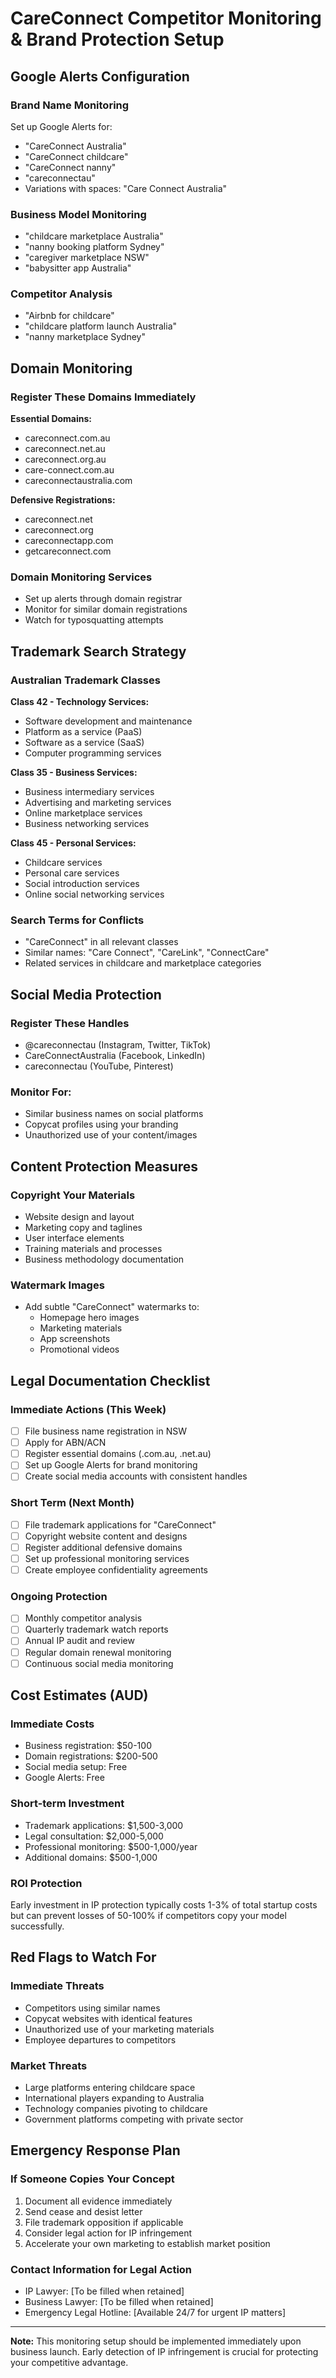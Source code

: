 # CareConnect Competitor Monitoring & Brand Protection Setup

## Google Alerts Configuration

### Brand Name Monitoring
Set up Google Alerts for:
- "CareConnect Australia"
- "CareConnect childcare"
- "CareConnect nanny"
- "careconnectau"
- Variations with spaces: "Care Connect Australia"

### Business Model Monitoring
- "childcare marketplace Australia"
- "nanny booking platform Sydney"
- "caregiver marketplace NSW"
- "babysitter app Australia"

### Competitor Analysis
- "Airbnb for childcare"
- "childcare platform launch Australia"
- "nanny marketplace Sydney"

## Domain Monitoring

### Register These Domains Immediately
**Essential Domains:**
- careconnect.com.au
- careconnect.net.au
- careconnect.org.au
- care-connect.com.au
- careconnectaustralia.com

**Defensive Registrations:**
- careconnect.net
- careconnect.org
- careconnectapp.com
- getcareconnect.com

### Domain Monitoring Services
- Set up alerts through domain registrar
- Monitor for similar domain registrations
- Watch for typosquatting attempts

## Trademark Search Strategy

### Australian Trademark Classes
**Class 42 - Technology Services:**
- Software development and maintenance
- Platform as a service (PaaS)
- Software as a service (SaaS)
- Computer programming services

**Class 35 - Business Services:**
- Business intermediary services
- Advertising and marketing services
- Online marketplace services
- Business networking services

**Class 45 - Personal Services:**
- Childcare services
- Personal care services
- Social introduction services
- Online social networking services

### Search Terms for Conflicts
- "CareConnect" in all relevant classes
- Similar names: "Care Connect", "CareLink", "ConnectCare"
- Related services in childcare and marketplace categories

## Social Media Protection

### Register These Handles
- @careconnectau (Instagram, Twitter, TikTok)
- CareConnectAustralia (Facebook, LinkedIn)
- careconnectau (YouTube, Pinterest)

### Monitor For:
- Similar business names on social platforms
- Copycat profiles using your branding
- Unauthorized use of your content/images

## Content Protection Measures

### Copyright Your Materials
- Website design and layout
- Marketing copy and taglines
- User interface elements
- Training materials and processes
- Business methodology documentation

### Watermark Images
- Add subtle "CareConnect" watermarks to:
  - Homepage hero images
  - Marketing materials
  - App screenshots
  - Promotional videos

## Legal Documentation Checklist

### Immediate Actions (This Week)
- [ ] File business name registration in NSW
- [ ] Apply for ABN/ACN
- [ ] Register essential domains (.com.au, .net.au)
- [ ] Set up Google Alerts for brand monitoring
- [ ] Create social media accounts with consistent handles

### Short Term (Next Month)
- [ ] File trademark applications for "CareConnect"
- [ ] Copyright website content and designs
- [ ] Register additional defensive domains
- [ ] Set up professional monitoring services
- [ ] Create employee confidentiality agreements

### Ongoing Protection
- [ ] Monthly competitor analysis
- [ ] Quarterly trademark watch reports
- [ ] Annual IP audit and review
- [ ] Regular domain renewal monitoring
- [ ] Continuous social media monitoring

## Cost Estimates (AUD)

### Immediate Costs
- Business registration: $50-100
- Domain registrations: $200-500
- Social media setup: Free
- Google Alerts: Free

### Short-term Investment
- Trademark applications: $1,500-3,000
- Legal consultation: $2,000-5,000
- Professional monitoring: $500-1,000/year
- Additional domains: $500-1,000

### ROI Protection
Early investment in IP protection typically costs 1-3% of total startup costs but can prevent losses of 50-100% if competitors copy your model successfully.

## Red Flags to Watch For

### Immediate Threats
- Competitors using similar names
- Copycat websites with identical features
- Unauthorized use of your marketing materials
- Employee departures to competitors

### Market Threats
- Large platforms entering childcare space
- International players expanding to Australia
- Technology companies pivoting to childcare
- Government platforms competing with private sector

## Emergency Response Plan

### If Someone Copies Your Concept
1. Document all evidence immediately
2. Send cease and desist letter
3. File trademark opposition if applicable
4. Consider legal action for IP infringement
5. Accelerate your own marketing to establish market position

### Contact Information for Legal Action
- IP Lawyer: [To be filled when retained]
- Business Lawyer: [To be filled when retained]
- Emergency Legal Hotline: [Available 24/7 for urgent IP matters]

---

**Note:** This monitoring setup should be implemented immediately upon business launch. Early detection of IP infringement is crucial for protecting your competitive advantage.